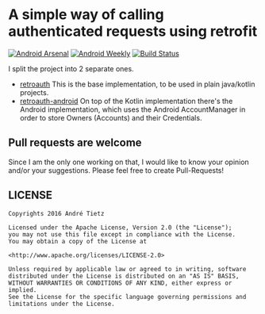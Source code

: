 # A simple way of calling authenticated requests using retrofit

[![Android Arsenal](https://img.shields.io/badge/Android%20Arsenal-retroauth-brightgreen.svg?style=flat)](http://android-arsenal.com/details/1/2195)
[![Android Weekly](http://img.shields.io/badge/Android%20Weekly-%23163-2CB3E5.svg?style=flat)](http://androidweekly.net/issues/issue-163)
[![Build Status](https://app.bitrise.io/app/d4189e3709bdf16d/status.svg?token=KpeuDTgCOEWgfL4RoZaVLQ&branch=master)](https://app.bitrise.io/app/d4189e3709bdf16d)

I split the project into 2 separate ones.

 * [retroauth](retroauth)
  This is the base implementation, to be used in plain java/kotlin projects.
 * [retroauth-android](retroauth-android/)
  On top of the Kotlin implementation there's the Android implementation, which uses the
Android AccountManager in order to store Owners (Accounts) and their Credentials.

## Pull requests are welcome
Since I am the only one working on that, I would like to know your opinion and/or your suggestions.
Please feel free to create Pull-Requests!

## LICENSE
```
Copyrights 2016 André Tietz

Licensed under the Apache License, Version 2.0 (the "License");
you may not use this file except in compliance with the License.
You may obtain a copy of the License at

<http://www.apache.org/licenses/LICENSE-2.0>

Unless required by applicable law or agreed to in writing, software
distributed under the License is distributed on an "AS IS" BASIS,
WITHOUT WARRANTIES OR CONDITIONS OF ANY KIND, either express or implied.
See the License for the specific language governing permissions and
limitations under the License.
```
